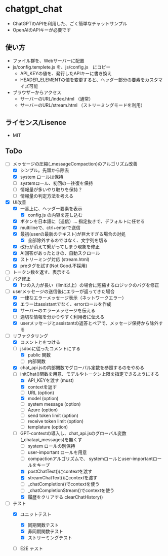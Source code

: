 # chatgpt_chat

- ChatGPTのAPIを利用した、ごく簡単なチャットサンプル
- OpenAIのAPIキーが必要です


## 使い方

- ファイル群を、Webサーバーに配置
- js/config.templete.js を、js/config.js　にコピー
  - API_KEYの値を、発行したAPIキーに書き換え
  - HEADER_ELEMENTの値を変更すると、ヘッダー部分の要素をカスタマイズ可能
- ブラウザーからアクセス
  - サーバーのURL/index.html （通常）
  - サーバーのURL/stream.html （ストリーミングモードを利用）



## ライセンス/Lisence

- MIT


## ToDo

- [ ] メッセージの圧縮(_messageCompaction)のアルゴリズム改善
  - [x] シンプル。先頭から除去
  - [x] system ロールは保持
  - [ ] systemロール、初回の一往復を保持
  - [ ] 情報量が多いやり取りを保持？ 
  - [ ] 情報量の判定方法を考える
- [x] UI改善
  - [x] 一番上に、ヘッダー要素を表示
      - [x] config.js の内容を差し込む
  - [x] ボタンを日本語に（送信）... 指定抜きで、デフォルトに任せる
  - [x] multilineで、ctrl+enterで送信
  - [x] 最初(userの最新のテキスト)が巨大すぎる場合の対処
    - [x] 全部除外するのではなく、文字列を切る
  - [x] 改行が消えて繋がってしまう現象を修正
  - [x] AI回答があったときの、自動スクロール
  - [x] ストリーミング対応 (stream.html)
  - [x] preタグを試す(Not Good.不採用)
- [ ] トークン数を返す、表示する
- [ ] バグ修正
  - [x] 1つの入力が長い（limit以上）の場合に短縮するロジックのバグを修正
- [ ] userメッセージの送信後にエラーが返ってきた場合
  - [x] 一律なエラーメッセージ表示（ネットワークエラー）
  - [x] エラーはassistantでなく、errorロールを作成
  - [x] サーバーのエラーメッセージを伝える
  - [ ] 適切な情報を分かりやすく利用者に伝える 
  - [x] userメッセージとassistantの返答とペアで、メッセージ保持から除外する
- [ ] リファクタリング
  - [x] コメントとをつける
  - [ ] jsdocに従ったコメントにする
    - [x] public 関数
    - [ ] 内部関数
  - [x] chat_api.jsの内部関数でグローバル定数を参照するのをやめる
  - [ ] initChat()関数を用意、モデルやトークン上限を指定できるようにする
    - [x] API_KEYを渡す (must)
    - [x] contextを返す
    - [ ] URL (option)
    - [x] model (option)
    - [ ] system message (option)
    - [ ] Azure (option)
    - [ ] send token limit (option)
    - [ ] receive token limit (option)
    - [ ] templature (option)
  - [ ] GPT-contextの導入し、chat_api.jsのグローバル変数(_chatapi_messages)を無くす
    - [ ] system ロールの別保持
    - [ ] user-important ロールを用意
    - [ ] compactionアルゴリズムで、 systemロールとuser-importantロールをキープ
    - [x] postChatText()にcontextを渡す
    - [x] streamChatText()にcontextを渡す
    - [ ] _chatCompletion()でcontextを使う
    - [ ] _chatCompletionStream()でcontextを使う
    - [x] 履歴をクリアする clearChatHistory()
- [ ] テスト
  - [x] ユニットテスト
    - [x] 同期関数テスト
    - [x] 非同期関数テスト
    - [x] ストリーミングテスト
  - [ ] E2E テスト



